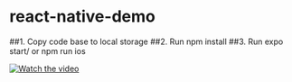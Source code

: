 # react-native-demo
##1. Copy code base to local storage
##2. Run npm install
##3. Run expo start/ or npm run ios


[![Watch the video](https://img.youtube.com/vi/PyZ4Y44FL28/maxresdefault.jpg)](https://youtube.com/watch?v=PyZ4Y44FL28)

